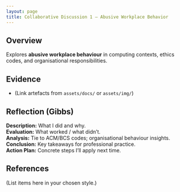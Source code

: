 ```yaml
---
layout: page
title: Collaborative Discussion 1 – Abusive Workplace Behavior
---
```


## Overview
Explores **abusive workplace behaviour** in computing contexts, ethics codes, and organisational responsibilities.

## Evidence
- (Link artefacts from `assets/docs/` or `assets/img/`)

## Reflection (Gibbs)
**Description:** What I did and why.  
**Evaluation:** What worked / what didn’t.  
**Analysis:** Tie to ACM/BCS codes; organisational behaviour insights.  
**Conclusion:** Key takeaways for professional practice.  
**Action Plan:** Concrete steps I’ll apply next time.

## References
(List items here in your chosen style.)
